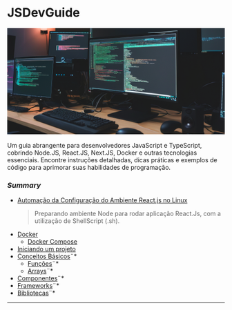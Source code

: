 # JSDevGuide

![Capa](./imges/843ccc85-f4b9-4c45-b902-23555e497d1c.png)

Um guia abrangente para desenvolvedores JavaScript e TypeScript, cobrindo Node.JS, React.JS, Next.JS, Docker e outras tecnologias essenciais. Encontre instruções detalhadas, dicas práticas e exemplos de código para aprimorar suas habilidades de programação.

### *Summary*

- [Automação da Configuração do Ambiente React.js no Linux](./NodeJSEnvironment/README.md#ambiente-nodejs-para-reactjs "Automação da Configuração do Ambiente React.js no Linux")
    > Preparando ambiente Node para rodar aplicação React.Js, com a utilização de ShellScript (.sh).
- [Docker](./Docker/README.md#docker "Docker")
    - [Docker Compose](./Docker/DockerCompose/README.md#docker-compose "Docker Compose")
- [Iniciando um projeto](./Projetos/IniciandoUmProjeto/README.md#iniciando-um-projeto "Iniciando um projeto")
- [Conceitos Básicos](#conceitos-b%C3%A1sicos "Conceitos Básicos")¨*
    - [Funções](#funções "Funções")¨*
    - [Arrays](#arrays "Arrays")¨*
- [Componentes](#componentes "Componentes")¨*
- [Frameworks](#frameworks "Frameworks")¨*
- [Bibliotecas](#bibliotecas "Bibliotecas")¨*

---

